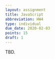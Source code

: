 ```yaml
---
layout: assignment
title: JavaScript
abbreviation: HW4
type: individual
due_date: 2020-02-03
points: 15
draft: 1
---
```


TBD.